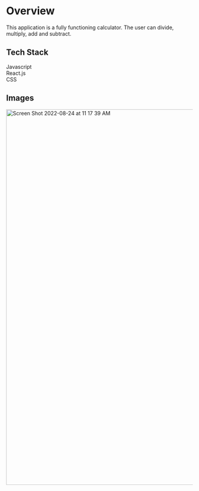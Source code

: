 # Overview

This application is a fully functioning calculator. The user can divide, multiply, add and subtract. 

## Tech Stack
Javascript <br>
React.js <br>
CSS

## Images

<img width="1011" alt="Screen Shot 2022-08-24 at 11 17 39 AM" src="https://user-images.githubusercontent.com/99150447/186493718-6c72b8dd-39ed-4987-8321-26a13a0f1c14.png">


